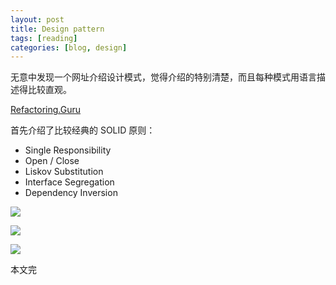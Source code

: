 ```yaml
---
layout: post
title: Design pattern
tags: [reading]
categories: [blog, design]
---
```


无意中发现一个网址介绍设计模式，觉得介绍的特别清楚，而且每种模式用语言描述得比较直观。

<a href="https://refactoring.guru/design-patterns">Refactoring.Guru</a>

首先介绍了比较经典的 SOLID 原则：

+ Single Responsibility
+ Open / Close
+ Liskov Substitution
+ Interface Segregation
+ Dependency Inversion

<image src="/images/design-pattern/creational-pattern.jpg"></image>

<image src="/images/design-pattern/structural-pattern.jpg"></image>

<image src="/images/design-pattern/behavioral-pattern.jpg"></image>

本文完
